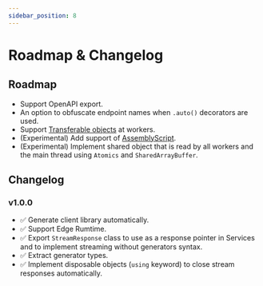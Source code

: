 ```yaml
---
sidebar_position: 8
---
```


# Roadmap & Changelog

## Roadmap

- Support OpenAPI export.
- An option to obfuscate endpoint names when `.auto()` decorators are used.
- Support [Transferable objects](https://developer.mozilla.org/en-US/docs/Web/API/Web_Workers_API/Transferable_objects) at workers.
- (Experimental) Add support of [AssemblyScript](https://www.assemblyscript.org/).
- (Experimental) Implement shared object that is read by all workers and the main thread using `Atomics` and `SharedArrayBuffer`.

## Changelog

### v1.0.0

- ✅ Generate client library automatically.
- ✅ Support Edge Rumtime.
- ✅ Export `StreamResponse` class to use as a response pointer in Services and to implement streaming without generators syntax.
- ✅ Extract generator types.
- ✅ Implement disposable objects (`using` keyword) to close stream responses automatically.
